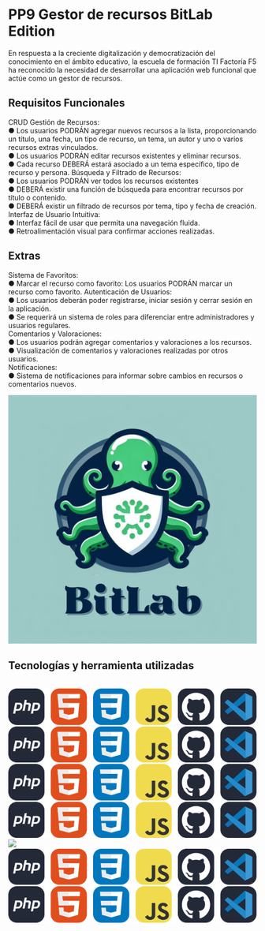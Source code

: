 <h1>PP9 Gestor de recursos BitLab Edition</h1>

<p>En respuesta a la creciente digitalización y democratización del conocimiento en el ámbito educativo, la escuela de formación TI Factoría F5 ha reconocido la necesidad de desarrollar una aplicación web funcional que actúe como un gestor de recursos. </p>

<h2>Requisitos Funcionales</h2>

<p>
CRUD Gestión de Recursos:
<br>
● Los usuarios PODRÁN agregar nuevos recursos a la lista, proporcionando un título, una fecha, un tipo
de recurso, un tema, un autor y uno o varios recursos extras vinculados.
<br>
● Los usuarios PODRÁN editar recursos existentes y eliminar recursos.
<br>
● Cada recurso DEBERÁ estará asociado a un tema específico, tipo de recurso y persona.
Búsqueda y Filtrado de Recursos:
<br>
● Los usuarios PODRÁN ver todos los recursos existentes
<br>
● DEBERÁ existir una función de búsqueda para encontrar recursos por título o contenido.
<br>
● DEBERÁ existir un filtrado de recursos por tema, tipo y fecha de creación.
Interfaz de Usuario Intuitiva:
<br>
● Interfaz fácil de usar que permita una navegación fluida.
<br>
● Retroalimentación visual para confirmar acciones realizadas.
</p>

<h2>Extras</h2>

<p>Sistema de Favoritos:
<br>
● Marcar el recurso como favorito: Los usuarios PODRÁN marcar un recurso como favorito.
Autenticación de Usuarios:
<br>
● Los usuarios deberán poder registrarse, iniciar sesión y cerrar sesión en la aplicación.
<br>
● Se requerirá un sistema de roles para diferenciar entre administradores y usuarios regulares.
<br>
Comentarios y Valoraciones:
<br>
● Los usuarios podrán agregar comentarios y valoraciones a los recursos.
<br>
● Visualización de comentarios y valoraciones realizadas por otros usuarios.
<br>
Notificaciones:
<br>
● Sistema de notificaciones para informar sobre cambios en recursos o comentarios nuevos.</p>

<img src="1.png">
<br>
<h2>Tecnologías y herramienta utilizadas</h2>
<br>
<img src="a.svg">
<img src="b.svg">
<img src="c.svg">
<img src="d.svg">
<img src="e.svg">
<img src="f.svg">
<img src="G.svg">